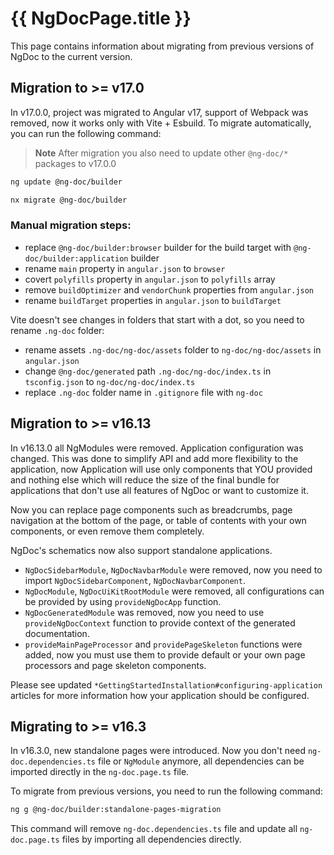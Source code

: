 # {{ NgDocPage.title }}

This page contains information about migrating from previous versions of NgDoc to the current
version.

## Migration to >= v17.0

In v17.0.0, project was migrated to Angular v17, support of Webpack was removed, now it works only
with Vite + Esbuild. To migrate automatically, you can run the following command:

> **Note**
> After migration you also need to update other `@ng-doc/*` packages to v17.0.0

```bash group="migration-v17" name="Angular" icon="angular"
ng update @ng-doc/builder
```

```bash group="migration-v17" name="Nx" icon="nx"
nx migrate @ng-doc/builder
```

### Manual migration steps:

- replace `@ng-doc/builder:browser` builder for the build target with `@ng-doc/builder:application` builder
- rename `main` property in `angular.json` to `browser`
- covert `polyfills` property in `angular.json` to `polyfills` array
- remove `buildOptimizer` and `vendorChunk` properties from `angular.json`
- rename `buildTarget` properties in `angular.json` to `buildTarget`

Vite doesn't see changes in folders that start with a dot, so you need to rename `.ng-doc` folder:

- rename assets `.ng-doc/ng-doc/assets` folder to `ng-doc/ng-doc/assets` in `angular.json`
- change `@ng-doc/generated` path `.ng-doc/ng-doc/index.ts` in `tsconfig.json` to `ng-doc/ng-doc/index.ts`
- replace `.ng-doc` folder name in `.gitignore` file with `ng-doc`

## Migration to >= v16.13

In v16.13.0 all NgModules were removed. Application configuration was changed.
This was done to simplify API and add more flexibility to the application, now Application will
use only components that YOU provided and nothing else which will reduce the size of the final
bundle for applications that don't use all features of NgDoc or want to customize it.

Now you can replace page components such as breadcrumbs, page navigation at the bottom of the page,
or table of contents with your own components, or even remove them completely.

NgDoc's schematics now also support standalone applications.

- `NgDocSidebarModule`, `NgDocNavbarModule` were removed, now you need to import
  `NgDocSidebarComponent`, `NgDocNavbarComponent`.
- `NgDocModule`, `NgDocUiKitRootModule` were removed, all configurations can
  be provided by using `provideNgDocApp` function.
- `NgDocGeneratedModule` was removed, now you need to use `provideNgDocContext` function to provide
  context of the generated documentation.
- `provideMainPageProcessor` and `providePageSkeleton` functions were added, now you must use them to
  provide default or your own page processors and page skeleton components.

Please see updated `*GettingStartedInstallation#configuring-application` articles for more information how your
application should be configured.

###

## Migrating to >= v16.3

In v16.3.0, new standalone pages were introduced. Now you don't need `ng-doc.dependencies.ts` file
or `NgModule` anymore, all dependencies can be imported directly in the `ng-doc.page.ts` file.

To migrate from previous versions, you need to run the following command:

```bash
ng g @ng-doc/builder:standalone-pages-migration
```

This command will remove `ng-doc.dependencies.ts` file and update all `ng-doc.page.ts` files
by importing all dependencies directly.
